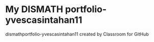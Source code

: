 # My DISMATH portfolio-yvescasintahan11
dismathportfolio-yvescasintahan11 created by Classroom for GitHub
